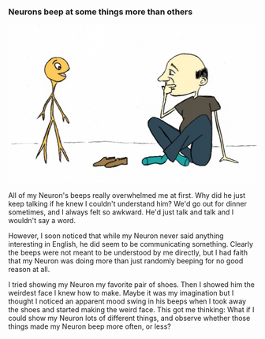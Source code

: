 ### Neurons beep at some things more than others

<img id="im-3" src="images/3.jpeg">

All of my Neuron's beeps really overwhelmed me at first. Why did he just keep talking if he knew I couldn't understand him? We'd go out for dinner sometimes, and I always felt so awkward. He'd just talk and talk and I wouldn't say a word.

However, I soon noticed that while my Neuron never said anything interesting in English, he did seem to be communicating something. Clearly the beeps were not meant to be understood by me directly, but I had faith that my Neuron was doing more than just randomly beeping for no good reason at all.

I tried showing my Neuron my favorite pair of shoes. Then I showed him the weirdest face I knew how to make. Maybe it was my imagination but I thought I noticed an apparent mood swing in his beeps when I took away the shoes and started making the weird face. This got me thinking: What if I could show my Neuron lots of different things, and observe whether those things made my Neuron beep more often, or less?

